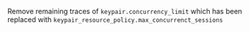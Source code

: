 Remove remaining traces of `keypair.concurrency_limit` which has been replaced with `keypair_resource_policy.max_concurrenct_sessions`
